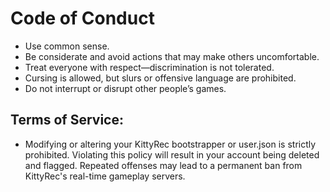 # Code of Conduct
- Use common sense.
- Be considerate and avoid actions that may make others uncomfortable.
- Treat everyone with respect—discrimination is not tolerated.
- Cursing is allowed, but slurs or offensive language are prohibited.
- Do not interrupt or disrupt other people’s games.

## Terms of Service:

- Modifying or altering your KittyRec bootstrapper or user.json is strictly prohibited.
 Violating this policy will result in your account being deleted and flagged.
 Repeated offenses may lead to a permanent ban from KittyRec's real-time gameplay servers.
